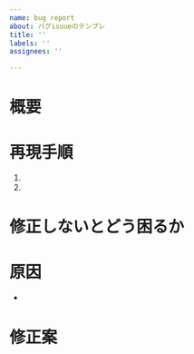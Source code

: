 ```yaml
---
name: bug report
about: バグisuueのテンプレ
title: ''
labels: ''
assignees: ''

---
```


<!-- あくまでテンプレートなので必ずしもすべての項目を埋めなくてよい -->
<!-- 不具合のテンプレート -->
# 概要
# 再現手順
1.
1.
# 修正しないとどう困るか
# 原因
*
# 修正案
